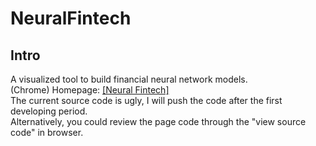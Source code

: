 # NeuralFintech

## Intro  
A visualized tool to build financial neural network models.  
(Chrome) Homepage: [[Neural Fintech]](http://www.neuralfintech.com/)  
The current source code is ugly, I will push the code after the first developing period.   
Alternatively, you could review the page code through the "view source code" in browser.  

